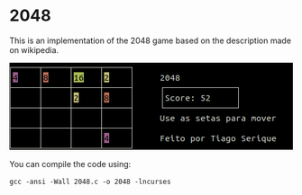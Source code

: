 # 2048

This is an implementation of the 2048 game based on the description made on wikipedia.

![image 2048](https://github.com/tiagoserique/2048/blob/master/game.png)

You can compile the code using:

```
gcc -ansi -Wall 2048.c -o 2048 -lncurses
```
